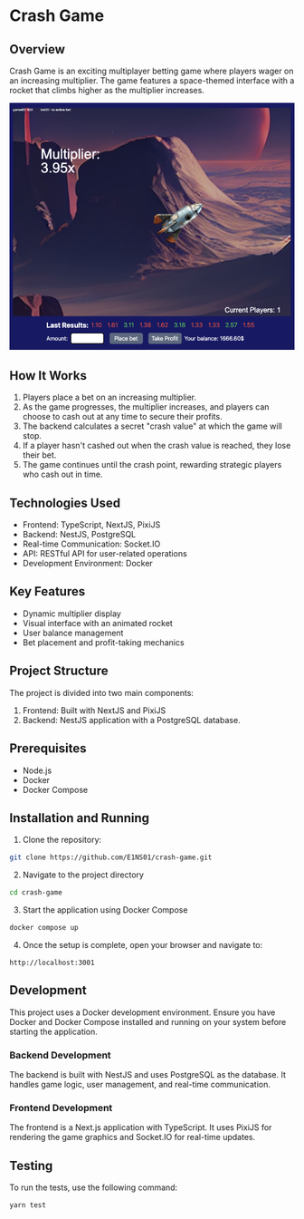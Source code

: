 # Crash Game

## Overview

Crash Game is an exciting multiplayer betting game where players wager on an increasing multiplier. The game features a space-themed interface with a rocket that climbs higher as the multiplier increases.

![Crash Game Screenshot](assets/CrashGameScreenshot.png)

## How It Works

1. Players place a bet on an increasing multiplier.
2. As the game progresses, the multiplier increases, and players can choose to cash out at any time to secure their profits.
3. The backend calculates a secret "crash value" at which the game will stop.
4. If a player hasn't cashed out when the crash value is reached, they lose their bet.
5. The game continues until the crash point, rewarding strategic players who cash out in time.

## Technologies Used

- Frontend: TypeScript, NextJS, PixiJS
- Backend: NestJS, PostgreSQL
- Real-time Communication: Socket.IO
- API: RESTful API for user-related operations
- Development Environment: Docker

## Key Features

- Dynamic multiplier display
- Visual interface with an animated rocket
- User balance management
- Bet placement and profit-taking mechanics

## Project Structure

The project is divided into two main components:

1. Frontend: Built with NextJS and PixiJS
2. Backend: NestJS application with a PostgreSQL database.

## Prerequisites

- Node.js
- Docker
- Docker Compose

## Installation and Running

1. Clone the repository:

```bash
git clone https://github.com/E1NS01/crash-game.git
```

2. Navigate to the project directory

```bash
cd crash-game
```

3. Start the application using Docker Compose

```bash
docker compose up
```

4. Once the setup is complete, open your browser and navigate to:

```
http://localhost:3001
```

## Development

This project uses a Docker development environment. Ensure you have Docker and Docker Compose installed and running on your system before starting the application.

### Backend Development

The backend is built with NestJS and uses PostgreSQL as the database. It handles game logic, user management, and real-time communication.

### Frontend Development

The frontend is a Next.js application with TypeScript. It uses PixiJS for rendering the game graphics and Socket.IO for real-time updates.

## Testing

To run the tests, use the following command:

```bash
yarn test
```
